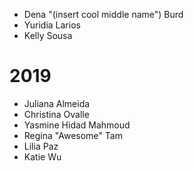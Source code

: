
- Dena "(insert cool middle name") Burd
- Yuridia Larios
- Kelly Sousa


# 2019

- Juliana Almeida
- Christina Ovalle
- Yasmine Hidad Mahmoud
- Regina "Awesome" Tam
- Lilia Paz
- Katie Wu

